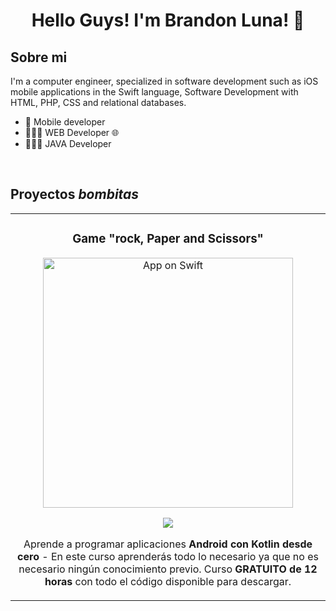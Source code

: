 <div align="center">
 
<h1 align="center">Hello Guys! I'm Brandon Luna! 👋</h1>
</div>

## Sobre mi

 I'm a computer engineer, specialized in software development  such as iOS mobile applications in the Swift language, Software Development
with HTML, PHP, CSS and relational databases. 
- 📲 Mobile developer
- 👨🏻‍💻 WEB Developer 🌐
- 👨🏻‍💻 JAVA Developer
<br>

## Proyectos *bombitas*

<table>
<tr>
 
<td width="50%">
 
<h3 align="center">Game "rock, Paper and Scissors"</h3>
<div align="center">
<a href="git@github.com:Diplomado-7a-generacion/second-module-final-exercise-rock-paper-scissors-Brann7.git" target="_blank"><img src="[https://github.com/Brann7/Brann7/issues/1#issue-2111218666]" width="400" alt="App on Swift"></a>
<p>
<a href="git@github.com:Diplomado-7a-generacion/second-module-final-exercise-rock-paper-scissors-Brann7.git" target="_blank">
<img src="https://img.shields.io/badge/CÓDIGO-ff9?style=for-the-badge&logo=github&logoColor=black">
</a>
</p>
<p>Aprende a programar aplicaciones <strong>Android con Kotlin desde cero</strong> - En este curso aprenderás todo lo necesario ya que no es necesario ningún conocimiento previo. Curso <strong>GRATUITO de 12 horas</strong> con todo el código disponible para descargar.</p>
</div>      

</td>
                                                           
</table>                                                                                 
</div>
<br>

